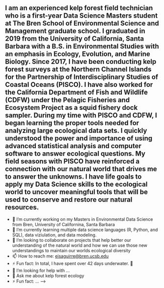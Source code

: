 ## I am an experienced kelp forest field technician who is a first-year Data Science Masters student at The Bren School of Environmental Science and Management graduate school. I graduated in 2019 from the University of California, Santa Barbara with a B.S. in Environmental Studies with an emphasis in Ecology, Evolution, and Marine Biology. Since 2017, I have been conducting kelp forest surveys at the Northern Channel Islands for the Partnership of Interdisciplinary Studies of Coastal Oceans (PISCO). I have also worked for the California Department of Fish and Wildlife (CDFW) under the Pelagic Fisheries and Ecosystem Project as a squid fishery dock sampler. During my time with PISCO and CDFW, I began learning the proper tools needed for analyzing large ecological data sets. I quickly understood the power and importance of using advanced statistical analysis and computer software to answer ecological questions. My field seasons with PISCO have reinforced a connection with our natural world that drives me to answer the unknowns. I have life goals to apply my Data Science skills to the ecological world to uncover meaningful tools that will be used to conserve and restore our natural resources.  


- 🔭 I’m currently working on my Masters in Environmental Data Science from Bren, University of Californina, Santa Barbara
- 🌱 I’m currently learning multiple data science languages (R, Python, and SQL), data viziulation, and data modeling.
- 👯 I’m looking to collaborate on projects that help better our understanding of the natural world and how we can use those new understandings to maintain our worlds ecological diversity
- 📫 How to reach me: eisaguirre@bren.ucsb.edu
- ⚡ Fun fact: In total, I have spent over 42 days underwater. 🐠
- 🤔 I’m looking for help with ...
- 💬 Ask me about kelp forest ecology
- ⚡ Fun fact: ...
-->
